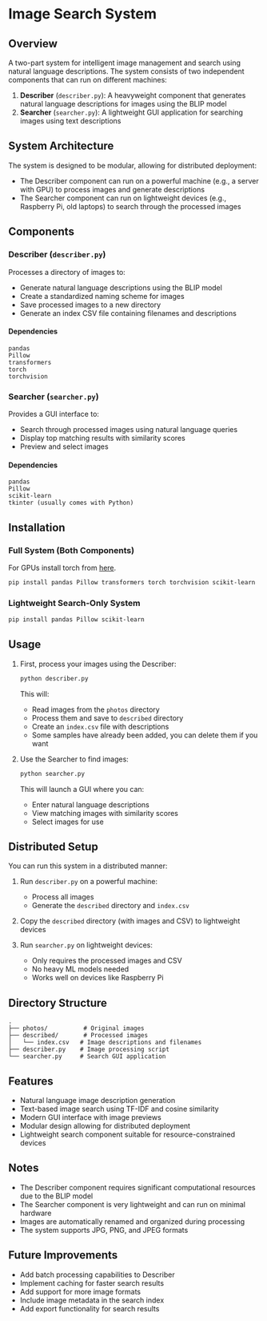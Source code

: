 # Image Search System

## Overview

A two-part system for intelligent image management and search using natural language descriptions. The system consists of two independent components that can run on different machines:

1. **Describer** (`describer.py`): A heavyweight component that generates natural language descriptions for images using the BLIP model
2. **Searcher** (`searcher.py`): A lightweight GUI application for searching images using text descriptions

## System Architecture

The system is designed to be modular, allowing for distributed deployment:

* The Describer component can run on a powerful machine (e.g., a server with GPU) to process images and generate descriptions
* The Searcher component can run on lightweight devices (e.g., Raspberry Pi, old laptops) to search through the processed images

## Components

### Describer (`describer.py`)

Processes a directory of images to:

* Generate natural language descriptions using the BLIP model
* Create a standardized naming scheme for images
* Save processed images to a new directory
* Generate an index CSV file containing filenames and descriptions

#### Dependencies
```
pandas
Pillow
transformers
torch
torchvision
```

### Searcher (`searcher.py`)

Provides a GUI interface to:

* Search through processed images using natural language queries
* Display top matching results with similarity scores
* Preview and select images

#### Dependencies
```
pandas
Pillow
scikit-learn
tkinter (usually comes with Python)
```

## Installation

### Full System (Both Components)

For GPUs install torch from [here](https://pytorch.org/get-started/locally/).

```bash
pip install pandas Pillow transformers torch torchvision scikit-learn
```

### Lightweight Search-Only System

```bash
pip install pandas Pillow scikit-learn
```

## Usage

1. First, process your images using the Describer:

   ```bash
   python describer.py
   ```

   This will:
   * Read images from the `photos` directory
   * Process them and save to `described` directory
   * Create an `index.csv` file with descriptions
   * Some samples have already been added, you can delete them if you want

2. Use the Searcher to find images:

   ```bash
   python searcher.py
   ```

   This will launch a GUI where you can:
   * Enter natural language descriptions
   * View matching images with similarity scores
   * Select images for use

## Distributed Setup

You can run this system in a distributed manner:

1. Run `describer.py` on a powerful machine:
   * Process all images
   * Generate the `described` directory and `index.csv`

2. Copy the `described` directory (with images and CSV) to lightweight devices

3. Run `searcher.py` on lightweight devices:
   * Only requires the processed images and CSV
   * No heavy ML models needed
   * Works well on devices like Raspberry Pi

## Directory Structure

```
.
├── photos/          # Original images
├── described/       # Processed images
│   └── index.csv   # Image descriptions and filenames
├── describer.py    # Image processing script
└── searcher.py     # Search GUI application
```

## Features

* Natural language image description generation
* Text-based image search using TF-IDF and cosine similarity
* Modern GUI interface with image previews
* Modular design allowing for distributed deployment
* Lightweight search component suitable for resource-constrained devices

## Notes

* The Describer component requires significant computational resources due to the BLIP model
* The Searcher component is very lightweight and can run on minimal hardware
* Images are automatically renamed and organized during processing
* The system supports JPG, PNG, and JPEG formats

## Future Improvements

* Add batch processing capabilities to Describer
* Implement caching for faster search results
* Add support for more image formats
* Include image metadata in the search index
* Add export functionality for search results